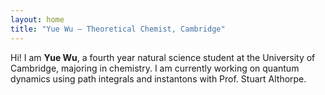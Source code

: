 ```yaml
---
layout: home
title: "Yue Wu — Theoretical Chemist, Cambridge"
---
```

Hi! I am **Yue Wu**, a fourth year natural science student at the University of Cambridge, majoring in chemistry. I am currently working on quantum dynamics using path integrals and instantons with Prof. Stuart Althorpe.
